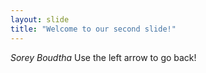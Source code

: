 ```yaml
---
layout: slide
title: "Welcome to our second slide!"
---
```

*Sorey Boudtha*
Use the left arrow to go back!
